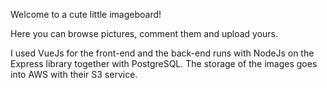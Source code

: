 Welcome to a cute little imageboard!

Here you can browse pictures, comment them and upload yours.

I used VueJs for the front-end and the back-end runs with NodeJs on the Express library together with PostgreSQL. The storage of the images goes into AWS with their S3 service.
